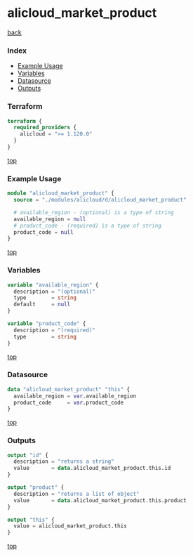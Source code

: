 # alicloud_market_product

[back](../alicloud.md)

### Index

- [Example Usage](#example-usage)
- [Variables](#variables)
- [Datasource](#datasource)
- [Outputs](#outputs)

### Terraform

```terraform
terraform {
  required_providers {
    alicloud = ">= 1.120.0"
  }
}
```

[top](#index)

### Example Usage

```terraform
module "alicloud_market_product" {
  source = "./modules/alicloud/d/alicloud_market_product"

  # available_region - (optional) is a type of string
  available_region = null
  # product_code - (required) is a type of string
  product_code = null
}
```

[top](#index)

### Variables

```terraform
variable "available_region" {
  description = "(optional)"
  type        = string
  default     = null
}

variable "product_code" {
  description = "(required)"
  type        = string
}
```

[top](#index)

### Datasource

```terraform
data "alicloud_market_product" "this" {
  available_region = var.available_region
  product_code     = var.product_code
}
```

[top](#index)

### Outputs

```terraform
output "id" {
  description = "returns a string"
  value       = data.alicloud_market_product.this.id
}

output "product" {
  description = "returns a list of object"
  value       = data.alicloud_market_product.this.product
}

output "this" {
  value = alicloud_market_product.this
}
```

[top](#index)